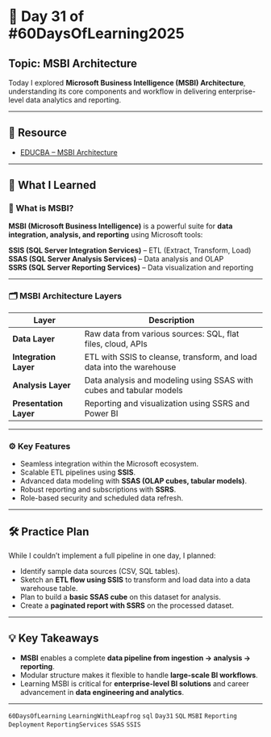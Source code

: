 # 📘 Day 31 of #60DaysOfLearning2025

## Topic: MSBI Architecture

Today I explored **Microsoft Business Intelligence (MSBI) Architecture**, understanding its core components and workflow in delivering enterprise-level data analytics and reporting.

---

## 🔗 Resource

- [EDUCBA – MSBI Architecture](https://www.educba.com/msbi-architecture/)

---

## 🧠 What I Learned

### 🚀 What is MSBI?

**MSBI (Microsoft Business Intelligence)** is a powerful suite for **data integration, analysis, and reporting** using Microsoft tools:

**SSIS (SQL Server Integration Services)** – ETL (Extract, Transform, Load)  
**SSAS (SQL Server Analysis Services)** – Data analysis and OLAP  
**SSRS (SQL Server Reporting Services)** – Data visualization and reporting

---

### 🗂️ MSBI Architecture Layers

| Layer                  | Description                                                                 |
|------------------------|-----------------------------------------------------------------------------|
| **Data Layer**         | Raw data from various sources: SQL, flat files, cloud, APIs                |
| **Integration Layer**  | ETL with SSIS to cleanse, transform, and load data into the warehouse      |
| **Analysis Layer**     | Data analysis and modeling using SSAS with cubes and tabular models        |
| **Presentation Layer** | Reporting and visualization using SSRS and Power BI                        |

---

### ⚙️ Key Features

- Seamless integration within the Microsoft ecosystem.  
- Scalable ETL pipelines using **SSIS**.  
- Advanced data modeling with **SSAS (OLAP cubes, tabular models)**.  
- Robust reporting and subscriptions with **SSRS**.  
- Role-based security and scheduled data refresh.

---

## 🛠️ Practice Plan

While I couldn’t implement a full pipeline in one day, I planned:

- Identify sample data sources (CSV, SQL tables).  
- Sketch an **ETL flow using SSIS** to transform and load data into a data warehouse table.  
- Plan to build a **basic SSAS cube** on this dataset for analysis.  
- Create a **paginated report with SSRS** on the processed dataset.

---

## 💡 Key Takeaways

- **MSBI** enables a complete **data pipeline from ingestion → analysis → reporting**.  
- Modular structure makes it flexible to handle **large-scale BI workflows**.  
- Learning MSBI is critical for **enterprise-level BI solutions** and career advancement in **data engineering and analytics**.

---

`60DaysOfLearning` `LearningWithLeapfrog` `sql` `Day31` `SQL` `MSBI` `Reporting` `Deployment` `ReportingServices` `SSAS` `SSIS`
